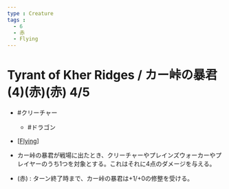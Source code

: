 ```yaml
---
type : Creature
tags : 
  - 6
  - 赤
  - Flying
---
```

# Tyrant of Kher Ridges / カー峠の暴君 (4)(赤)(赤) 4/5

* #クリーチャー
    * #ドラゴン

* [[Flying]]
* カー峠の暴君が戦場に出たとき、クリーチャーやプレインズウォーカーやプレイヤーのうち1つを対象とする。これはそれに4点のダメージを与える。
* (赤) : ターン終了時まで、カー峠の暴君は+1/+0の修整を受ける。


[//begin]: # "Autogenerated link references for markdown compatibility"
[Flying]: docs/KeywordAbilities/Flying.md "Flying / 飛行"
[//end]: # "Autogenerated link references"
